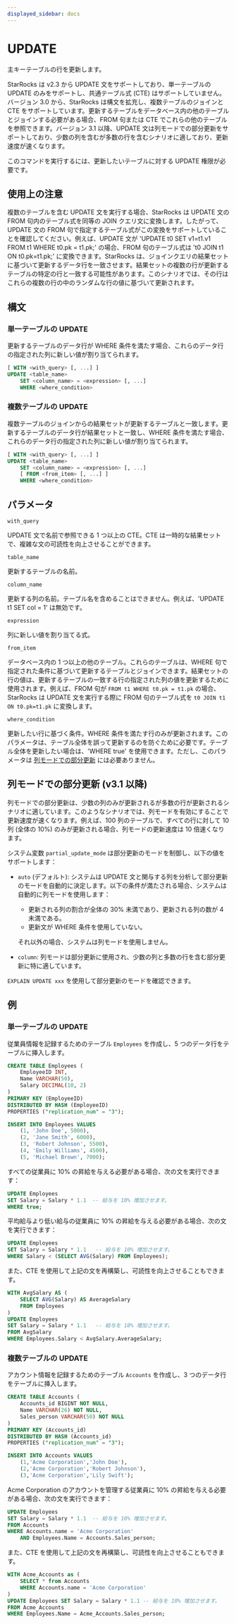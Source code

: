 ```yaml
---
displayed_sidebar: docs
---
```


# UPDATE

主キーテーブルの行を更新します。

StarRocks は v2.3 から UPDATE 文をサポートしており、単一テーブルの UPDATE のみをサポートし、共通テーブル式 (CTE) はサポートしていません。バージョン 3.0 から、StarRocks は構文を拡充し、複数テーブルのジョインと CTE をサポートしています。更新するテーブルをデータベース内の他のテーブルとジョインする必要がある場合、FROM 句または CTE でこれらの他のテーブルを参照できます。バージョン 3.1 以降、UPDATE 文は列モードでの部分更新をサポートしており、少数の列を含むが多数の行を含むシナリオに適しており、更新速度が速くなります。

このコマンドを実行するには、更新したいテーブルに対する UPDATE 権限が必要です。

## 使用上の注意

複数のテーブルを含む UPDATE 文を実行する場合、StarRocks は UPDATE 文の FROM 句内のテーブル式を同等の JOIN クエリ文に変換します。したがって、UPDATE 文の FROM 句で指定するテーブル式がこの変換をサポートしていることを確認してください。例えば、UPDATE 文が 'UPDATE t0 SET v1=t1.v1 FROM t1 WHERE t0.pk = t1.pk;' の場合、FROM 句のテーブル式は 't0 JOIN t1 ON t0.pk=t1.pk;' に変換できます。StarRocks は、ジョインクエリの結果セットに基づいて更新するデータ行を一致させます。結果セットの複数の行が更新するテーブルの特定の行と一致する可能性があります。このシナリオでは、その行はこれらの複数の行の中のランダムな行の値に基づいて更新されます。

## 構文

### 単一テーブルの UPDATE

更新するテーブルのデータ行が WHERE 条件を満たす場合、これらのデータ行の指定された列に新しい値が割り当てられます。

```SQL
[ WITH <with_query> [, ...] ]
UPDATE <table_name>
    SET <column_name> = <expression> [, ...]
    WHERE <where_condition>
```

### 複数テーブルの UPDATE

複数テーブルのジョインからの結果セットが更新するテーブルと一致します。更新するテーブルのデータ行が結果セットと一致し、WHERE 条件を満たす場合、これらのデータ行の指定された列に新しい値が割り当てられます。

```SQL
[ WITH <with_query> [, ...] ]
UPDATE <table_name>
    SET <column_name> = <expression> [, ...]
    [ FROM <from_item> [, ...] ]
    WHERE <where_condition>
```

## パラメータ

`with_query`

UPDATE 文で名前で参照できる 1 つ以上の CTE。CTE は一時的な結果セットで、複雑な文の可読性を向上させることができます。

`table_name`

更新するテーブルの名前。

`column_name`

更新する列の名前。テーブル名を含めることはできません。例えば、'UPDATE t1 SET col = 1' は無効です。

`expression`

列に新しい値を割り当てる式。

`from_item`

データベース内の 1 つ以上の他のテーブル。これらのテーブルは、WHERE 句で指定された条件に基づいて更新するテーブルとジョインできます。結果セットの行の値は、更新するテーブルの一致する行の指定された列の値を更新するために使用されます。例えば、FROM 句が `FROM t1 WHERE t0.pk = t1.pk` の場合、StarRocks は UPDATE 文を実行する際に FROM 句のテーブル式を `t0 JOIN t1 ON t0.pk=t1.pk` に変換します。

`where_condition`

更新したい行に基づく条件。WHERE 条件を満たす行のみが更新されます。このパラメータは、テーブル全体を誤って更新するのを防ぐために必要です。テーブル全体を更新したい場合は、'WHERE true' を使用できます。ただし、このパラメータは [列モードでの部分更新](#partial-updates-in-column-mode-since-v31) には必要ありません。

## 列モードでの部分更新 (v3.1 以降)

列モードでの部分更新は、少数の列のみが更新されるが多数の行が更新されるシナリオに適しています。このようなシナリオでは、列モードを有効にすることで更新速度が速くなります。例えば、100 列のテーブルで、すべての行に対して 10 列 (全体の 10%) のみが更新される場合、列モードの更新速度は 10 倍速くなります。

システム変数 `partial_update_mode` は部分更新のモードを制御し、以下の値をサポートします：

- `auto` (デフォルト): システムは UPDATE 文と関与する列を分析して部分更新のモードを自動的に決定します。以下の条件が満たされる場合、システムは自動的に列モードを使用します：
  - 更新される列の割合が全体の 30% 未満であり、更新される列の数が 4 未満である。
  - 更新文が WHERE 条件を使用していない。

  それ以外の場合、システムは列モードを使用しません。
- `column`: 列モードは部分更新に使用され、少数の列と多数の行を含む部分更新に特に適しています。

`EXPLAIN UPDATE xxx` を使用して部分更新のモードを確認できます。

## 例

### 単一テーブルの UPDATE

従業員情報を記録するためのテーブル `Employees` を作成し、5 つのデータ行をテーブルに挿入します。

```SQL
CREATE TABLE Employees (
    EmployeeID INT,
    Name VARCHAR(50),
    Salary DECIMAL(10, 2)
)
PRIMARY KEY (EmployeeID) 
DISTRIBUTED BY HASH (EmployeeID)
PROPERTIES ("replication_num" = "3");

INSERT INTO Employees VALUES
    (1, 'John Doe', 5000),
    (2, 'Jane Smith', 6000),
    (3, 'Robert Johnson', 5500),
    (4, 'Emily Williams', 4500),
    (5, 'Michael Brown', 7000);
```

すべての従業員に 10% の昇給を与える必要がある場合、次の文を実行できます：

```SQL
UPDATE Employees
SET Salary = Salary * 1.1  -- 給与を 10% 増加させます。
WHERE true;
```

平均給与より低い給与の従業員に 10% の昇給を与える必要がある場合、次の文を実行できます：

```SQL
UPDATE Employees
SET Salary = Salary * 1.1   -- 給与を 10% 増加させます。
WHERE Salary < (SELECT AVG(Salary) FROM Employees);
```

また、CTE を使用して上記の文を再構築し、可読性を向上させることもできます。

```SQL
WITH AvgSalary AS (
    SELECT AVG(Salary) AS AverageSalary
    FROM Employees
)
UPDATE Employees
SET Salary = Salary * 1.1   -- 給与を 10% 増加させます。
FROM AvgSalary
WHERE Employees.Salary < AvgSalary.AverageSalary;
```

### 複数テーブルの UPDATE

アカウント情報を記録するためのテーブル `Accounts` を作成し、3 つのデータ行をテーブルに挿入します。

```SQL
CREATE TABLE Accounts (
    Accounts_id BIGINT NOT NULL,
    Name VARCHAR(26) NOT NULL,
    Sales_person VARCHAR(50) NOT NULL
) 
PRIMARY KEY (Accounts_id)
DISTRIBUTED BY HASH (Accounts_id)
PROPERTIES ("replication_num" = "3");

INSERT INTO Accounts VALUES
    (1,'Acme Corporation','John Doe'),
    (2,'Acme Corporation','Robert Johnson'),
    (3,'Acme Corporation','Lily Swift');
```

Acme Corporation のアカウントを管理する従業員に 10% の昇給を与える必要がある場合、次の文を実行できます：

```SQL
UPDATE Employees
SET Salary = Salary * 1.1  -- 給与を 10% 増加させます。
FROM Accounts
WHERE Accounts.name = 'Acme Corporation'
    AND Employees.Name = Accounts.Sales_person;
```

また、CTE を使用して上記の文を再構築し、可読性を向上させることもできます。

```SQL
WITH Acme_Accounts as (
    SELECT * from Accounts
    WHERE Accounts.name = 'Acme Corporation'
)
UPDATE Employees SET Salary = Salary * 1.1 -- 給与を 10% 増加させます。
FROM Acme_Accounts
WHERE Employees.Name = Acme_Accounts.Sales_person;
```